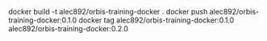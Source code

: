 docker build -t alec892/orbis-training-docker .
docker push alec892/orbis-training-docker:0.1.0
docker tag alec892/orbis-training-docker:0.1.0 alec892/orbis-training-docker:0.2.0
